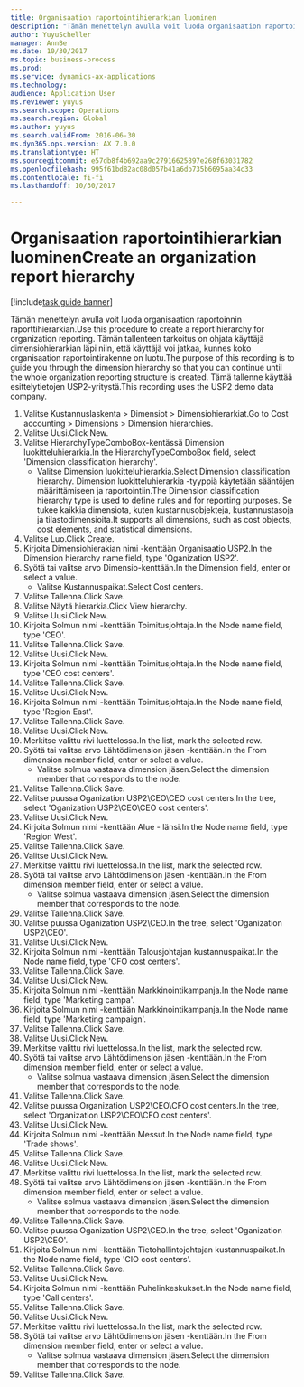 ```yaml
--- 
title: Organisaation raportointihierarkian luominen
description: "Tämän menettelyn avulla voit luoda organisaation raportoinnin raporttihierarkian."
author: YuyuScheller
manager: AnnBe
ms.date: 10/30/2017
ms.topic: business-process
ms.prod: 
ms.service: dynamics-ax-applications
ms.technology: 
audience: Application User
ms.reviewer: yuyus
ms.search.scope: Operations
ms.search.region: Global
ms.author: yuyus
ms.search.validFrom: 2016-06-30
ms.dyn365.ops.version: AX 7.0.0
ms.translationtype: HT
ms.sourcegitcommit: e57db8f4b692aa9c27916625897e268f63031782
ms.openlocfilehash: 995f61bd82ac08d057b41a6db735b6695aa34c33
ms.contentlocale: fi-fi
ms.lasthandoff: 10/30/2017

---
```

# <a name="create-an-organization-report-hierarchy"></a><span data-ttu-id="3befb-103">Organisaation raportointihierarkian luominen</span><span class="sxs-lookup"><span data-stu-id="3befb-103">Create an organization report hierarchy</span></span>

[!include[task guide banner](../../includes/task-guide-banner.md)]

<span data-ttu-id="3befb-104">Tämän menettelyn avulla voit luoda organisaation raportoinnin raporttihierarkian.</span><span class="sxs-lookup"><span data-stu-id="3befb-104">Use this procedure to create a report hierarchy for organization reporting.</span></span> <span data-ttu-id="3befb-105">Tämän tallenteen tarkoitus on ohjata käyttäjä dimensiohierarkian läpi niin, että käyttäjä voi jatkaa, kunnes koko organisaation raportointirakenne on luotu.</span><span class="sxs-lookup"><span data-stu-id="3befb-105">The purpose of this recording is to guide you through the dimension hierarchy so that you can continue until the whole organization reporting structure is created.</span></span> <span data-ttu-id="3befb-106">Tämä tallenne käyttää esittelytietojen USP2-yritystä.</span><span class="sxs-lookup"><span data-stu-id="3befb-106">This recording uses the USP2 demo data company.</span></span>

1. <span data-ttu-id="3befb-107">Valitse Kustannuslaskenta > Dimensiot > Dimensiohierarkiat.</span><span class="sxs-lookup"><span data-stu-id="3befb-107">Go to Cost accounting > Dimensions > Dimension hierarchies.</span></span>
2. <span data-ttu-id="3befb-108">Valitse Uusi.</span><span class="sxs-lookup"><span data-stu-id="3befb-108">Click New.</span></span>
3. <span data-ttu-id="3befb-109">Valitse HierarchyTypeComboBox-kentässä Dimension luokitteluhierarkia.</span><span class="sxs-lookup"><span data-stu-id="3befb-109">In the HierarchyTypeComboBox field, select 'Dimension classification hierarchy'.</span></span>
    * <span data-ttu-id="3befb-110">Valitse Dimension luokitteluhierarkia.</span><span class="sxs-lookup"><span data-stu-id="3befb-110">Select Dimension classification hierarchy.</span></span> <span data-ttu-id="3befb-111">Dimension luokitteluhierarkia -tyyppiä käytetään sääntöjen määrittämiseen ja raportointiin.</span><span class="sxs-lookup"><span data-stu-id="3befb-111">The Dimension classification hierarchy type is used to define rules and for reporting purposes.</span></span> <span data-ttu-id="3befb-112">Se tukee kaikkia dimensiota, kuten kustannusobjekteja, kustannustasoja ja tilastodimensioita.</span><span class="sxs-lookup"><span data-stu-id="3befb-112">It supports all dimensions, such as cost objects, cost elements, and statistical dimensions.</span></span>  
4. <span data-ttu-id="3befb-113">Valitse Luo.</span><span class="sxs-lookup"><span data-stu-id="3befb-113">Click Create.</span></span>
5. <span data-ttu-id="3befb-114">Kirjoita Dimensiohierakian nimi -kenttään Organisaatio USP2.</span><span class="sxs-lookup"><span data-stu-id="3befb-114">In the Dimension hierarchy name field, type 'Oganization USP2'.</span></span>
6. <span data-ttu-id="3befb-115">Syötä tai valitse arvo Dimensio-kenttään.</span><span class="sxs-lookup"><span data-stu-id="3befb-115">In the Dimension field, enter or select a value.</span></span>
    * <span data-ttu-id="3befb-116">Valitse Kustannuspaikat.</span><span class="sxs-lookup"><span data-stu-id="3befb-116">Select Cost centers.</span></span>  
7. <span data-ttu-id="3befb-117">Valitse Tallenna.</span><span class="sxs-lookup"><span data-stu-id="3befb-117">Click Save.</span></span>
8. <span data-ttu-id="3befb-118">Valitse Näytä hierarkia.</span><span class="sxs-lookup"><span data-stu-id="3befb-118">Click View hierarchy.</span></span>
9. <span data-ttu-id="3befb-119">Valitse Uusi.</span><span class="sxs-lookup"><span data-stu-id="3befb-119">Click New.</span></span>
10. <span data-ttu-id="3befb-120">Kirjoita Solmun nimi -kenttään Toimitusjohtaja.</span><span class="sxs-lookup"><span data-stu-id="3befb-120">In the Node name field, type 'CEO'.</span></span>
11. <span data-ttu-id="3befb-121">Valitse Tallenna.</span><span class="sxs-lookup"><span data-stu-id="3befb-121">Click Save.</span></span>
12. <span data-ttu-id="3befb-122">Valitse Uusi.</span><span class="sxs-lookup"><span data-stu-id="3befb-122">Click New.</span></span>
13. <span data-ttu-id="3befb-123">Kirjoita Solmun nimi -kenttään Toimitusjohtaja.</span><span class="sxs-lookup"><span data-stu-id="3befb-123">In the Node name field, type 'CEO cost centers'.</span></span>
14. <span data-ttu-id="3befb-124">Valitse Tallenna.</span><span class="sxs-lookup"><span data-stu-id="3befb-124">Click Save.</span></span>
15. <span data-ttu-id="3befb-125">Valitse Uusi.</span><span class="sxs-lookup"><span data-stu-id="3befb-125">Click New.</span></span>
16. <span data-ttu-id="3befb-126">Kirjoita Solmun nimi -kenttään Toimitusjohtaja.</span><span class="sxs-lookup"><span data-stu-id="3befb-126">In the Node name field, type 'Region East'.</span></span>
17. <span data-ttu-id="3befb-127">Valitse Tallenna.</span><span class="sxs-lookup"><span data-stu-id="3befb-127">Click Save.</span></span>
18. <span data-ttu-id="3befb-128">Valitse Uusi.</span><span class="sxs-lookup"><span data-stu-id="3befb-128">Click New.</span></span>
19. <span data-ttu-id="3befb-129">Merkitse valittu rivi luettelossa.</span><span class="sxs-lookup"><span data-stu-id="3befb-129">In the list, mark the selected row.</span></span>
20. <span data-ttu-id="3befb-130">Syötä tai valitse arvo Lähtödimension jäsen -kenttään.</span><span class="sxs-lookup"><span data-stu-id="3befb-130">In the From dimension member field, enter or select a value.</span></span>
    * <span data-ttu-id="3befb-131">Valitse solmua vastaava dimension jäsen.</span><span class="sxs-lookup"><span data-stu-id="3befb-131">Select the dimension member that corresponds to the node.</span></span>  
21. <span data-ttu-id="3befb-132">Valitse Tallenna.</span><span class="sxs-lookup"><span data-stu-id="3befb-132">Click Save.</span></span>
22. <span data-ttu-id="3befb-133">Valitse puussa Oganization USP2\CEO\CEO cost centers.</span><span class="sxs-lookup"><span data-stu-id="3befb-133">In the tree, select 'Oganization USP2\CEO\CEO cost centers'.</span></span>
23. <span data-ttu-id="3befb-134">Valitse Uusi.</span><span class="sxs-lookup"><span data-stu-id="3befb-134">Click New.</span></span>
24. <span data-ttu-id="3befb-135">Kirjoita Solmun nimi -kenttään Alue - länsi.</span><span class="sxs-lookup"><span data-stu-id="3befb-135">In the Node name field, type 'Region West'.</span></span>
25. <span data-ttu-id="3befb-136">Valitse Tallenna.</span><span class="sxs-lookup"><span data-stu-id="3befb-136">Click Save.</span></span>
26. <span data-ttu-id="3befb-137">Valitse Uusi.</span><span class="sxs-lookup"><span data-stu-id="3befb-137">Click New.</span></span>
27. <span data-ttu-id="3befb-138">Merkitse valittu rivi luettelossa.</span><span class="sxs-lookup"><span data-stu-id="3befb-138">In the list, mark the selected row.</span></span>
28. <span data-ttu-id="3befb-139">Syötä tai valitse arvo Lähtödimension jäsen -kenttään.</span><span class="sxs-lookup"><span data-stu-id="3befb-139">In the From dimension member field, enter or select a value.</span></span>
    * <span data-ttu-id="3befb-140">Valitse solmua vastaava dimension jäsen.</span><span class="sxs-lookup"><span data-stu-id="3befb-140">Select the dimension member that corresponds to the node.</span></span>  
29. <span data-ttu-id="3befb-141">Valitse Tallenna.</span><span class="sxs-lookup"><span data-stu-id="3befb-141">Click Save.</span></span>
30. <span data-ttu-id="3befb-142">Valitse puussa Oganization USP2\CEO.</span><span class="sxs-lookup"><span data-stu-id="3befb-142">In the tree, select 'Oganization USP2\CEO'.</span></span>
31. <span data-ttu-id="3befb-143">Valitse Uusi.</span><span class="sxs-lookup"><span data-stu-id="3befb-143">Click New.</span></span>
32. <span data-ttu-id="3befb-144">Kirjoita Solmun nimi -kenttään Talousjohtajan kustannuspaikat.</span><span class="sxs-lookup"><span data-stu-id="3befb-144">In the Node name field, type 'CFO cost centers'.</span></span>
33. <span data-ttu-id="3befb-145">Valitse Tallenna.</span><span class="sxs-lookup"><span data-stu-id="3befb-145">Click Save.</span></span>
34. <span data-ttu-id="3befb-146">Valitse Uusi.</span><span class="sxs-lookup"><span data-stu-id="3befb-146">Click New.</span></span>
35. <span data-ttu-id="3befb-147">Kirjoita Solmun nimi -kenttään Markkinointikampanja.</span><span class="sxs-lookup"><span data-stu-id="3befb-147">In the Node name field, type 'Marketing campa'.</span></span>
36. <span data-ttu-id="3befb-148">Kirjoita Solmun nimi -kenttään Markkinointikampanja.</span><span class="sxs-lookup"><span data-stu-id="3befb-148">In the Node name field, type 'Marketing campaign'.</span></span>
37. <span data-ttu-id="3befb-149">Valitse Tallenna.</span><span class="sxs-lookup"><span data-stu-id="3befb-149">Click Save.</span></span>
38. <span data-ttu-id="3befb-150">Valitse Uusi.</span><span class="sxs-lookup"><span data-stu-id="3befb-150">Click New.</span></span>
39. <span data-ttu-id="3befb-151">Merkitse valittu rivi luettelossa.</span><span class="sxs-lookup"><span data-stu-id="3befb-151">In the list, mark the selected row.</span></span>
40. <span data-ttu-id="3befb-152">Syötä tai valitse arvo Lähtödimension jäsen -kenttään.</span><span class="sxs-lookup"><span data-stu-id="3befb-152">In the From dimension member field, enter or select a value.</span></span>
    * <span data-ttu-id="3befb-153">Valitse solmua vastaava dimension jäsen.</span><span class="sxs-lookup"><span data-stu-id="3befb-153">Select the dimension member that corresponds to the node.</span></span>  
41. <span data-ttu-id="3befb-154">Valitse Tallenna.</span><span class="sxs-lookup"><span data-stu-id="3befb-154">Click Save.</span></span>
42. <span data-ttu-id="3befb-155">Valitse puussa Organization USP2\CEO\CFO cost centers.</span><span class="sxs-lookup"><span data-stu-id="3befb-155">In the tree, select 'Organization USP2\CEO\CFO cost centers'.</span></span>
43. <span data-ttu-id="3befb-156">Valitse Uusi.</span><span class="sxs-lookup"><span data-stu-id="3befb-156">Click New.</span></span>
44. <span data-ttu-id="3befb-157">Kirjoita Solmun nimi -kenttään Messut.</span><span class="sxs-lookup"><span data-stu-id="3befb-157">In the Node name field, type 'Trade shows'.</span></span>
45. <span data-ttu-id="3befb-158">Valitse Tallenna.</span><span class="sxs-lookup"><span data-stu-id="3befb-158">Click Save.</span></span>
46. <span data-ttu-id="3befb-159">Valitse Uusi.</span><span class="sxs-lookup"><span data-stu-id="3befb-159">Click New.</span></span>
47. <span data-ttu-id="3befb-160">Merkitse valittu rivi luettelossa.</span><span class="sxs-lookup"><span data-stu-id="3befb-160">In the list, mark the selected row.</span></span>
48. <span data-ttu-id="3befb-161">Syötä tai valitse arvo Lähtödimension jäsen -kenttään.</span><span class="sxs-lookup"><span data-stu-id="3befb-161">In the From dimension member field, enter or select a value.</span></span>
    * <span data-ttu-id="3befb-162">Valitse solmua vastaava dimension jäsen.</span><span class="sxs-lookup"><span data-stu-id="3befb-162">Select the dimension member that corresponds to the node.</span></span>  
49. <span data-ttu-id="3befb-163">Valitse Tallenna.</span><span class="sxs-lookup"><span data-stu-id="3befb-163">Click Save.</span></span>
50. <span data-ttu-id="3befb-164">Valitse puussa Oganization USP2\CEO.</span><span class="sxs-lookup"><span data-stu-id="3befb-164">In the tree, select 'Oganization USP2\CEO'.</span></span>
51. <span data-ttu-id="3befb-165">Kirjoita Solmun nimi -kenttään Tietohallintojohtajan kustannuspaikat.</span><span class="sxs-lookup"><span data-stu-id="3befb-165">In the Node name field, type 'CIO cost centers'.</span></span>
52. <span data-ttu-id="3befb-166">Valitse Tallenna.</span><span class="sxs-lookup"><span data-stu-id="3befb-166">Click Save.</span></span>
53. <span data-ttu-id="3befb-167">Valitse Uusi.</span><span class="sxs-lookup"><span data-stu-id="3befb-167">Click New.</span></span>
54. <span data-ttu-id="3befb-168">Kirjoita Solmun nimi -kenttään Puhelinkeskukset.</span><span class="sxs-lookup"><span data-stu-id="3befb-168">In the Node name field, type 'Call centers'.</span></span>
55. <span data-ttu-id="3befb-169">Valitse Tallenna.</span><span class="sxs-lookup"><span data-stu-id="3befb-169">Click Save.</span></span>
56. <span data-ttu-id="3befb-170">Valitse Uusi.</span><span class="sxs-lookup"><span data-stu-id="3befb-170">Click New.</span></span>
57. <span data-ttu-id="3befb-171">Merkitse valittu rivi luettelossa.</span><span class="sxs-lookup"><span data-stu-id="3befb-171">In the list, mark the selected row.</span></span>
58. <span data-ttu-id="3befb-172">Syötä tai valitse arvo Lähtödimension jäsen -kenttään.</span><span class="sxs-lookup"><span data-stu-id="3befb-172">In the From dimension member field, enter or select a value.</span></span>
    * <span data-ttu-id="3befb-173">Valitse solmua vastaava dimension jäsen.</span><span class="sxs-lookup"><span data-stu-id="3befb-173">Select the dimension member that corresponds to the node.</span></span>  
59. <span data-ttu-id="3befb-174">Valitse Tallenna.</span><span class="sxs-lookup"><span data-stu-id="3befb-174">Click Save.</span></span>


